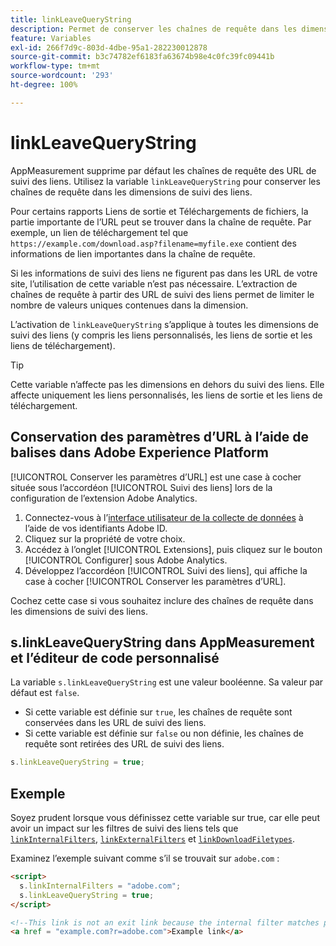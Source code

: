 ```yaml
---
title: linkLeaveQueryString
description: Permet de conserver les chaînes de requête dans les dimensions de suivi des liens.
feature: Variables
exl-id: 266f7d9c-803d-4dbe-95a1-282230012878
source-git-commit: b3c74782ef6183fa63674b98e4c0fc39fc09441b
workflow-type: tm+mt
source-wordcount: '293'
ht-degree: 100%

---
```


# linkLeaveQueryString

AppMeasurement supprime par défaut les chaînes de requête des URL de suivi des liens. Utilisez la variable `linkLeaveQueryString` pour conserver les chaînes de requête dans les dimensions de suivi des liens.

Pour certains rapports Liens de sortie et Téléchargements de fichiers, la partie importante de l’URL peut se trouver dans la chaîne de requête. Par exemple, un lien de téléchargement tel que `https://example.com/download.asp?filename=myfile.exe` contient des informations de lien importantes dans la chaîne de requête.

Si les informations de suivi des liens ne figurent pas dans les URL de votre site, l’utilisation de cette variable n’est pas nécessaire. L’extraction de chaînes de requête à partir des URL de suivi des liens permet de limiter le nombre de valeurs uniques contenues dans la dimension.

L’activation de `linkLeaveQueryString` s’applique à toutes les dimensions de suivi des liens (y compris les liens personnalisés, les liens de sortie et les liens de téléchargement).

>[!TIP]
>
>Cette variable n’affecte pas les dimensions en dehors du suivi des liens. Elle affecte uniquement les liens personnalisés, les liens de sortie et les liens de téléchargement.

## Conservation des paramètres d’URL à l’aide de balises dans Adobe Experience Platform

[!UICONTROL Conserver les paramètres d’URL] est une case à cocher située sous l’accordéon [!UICONTROL Suivi des liens] lors de la configuration de l’extension Adobe Analytics.

1. Connectez-vous à l’[interface utilisateur de la collecte de données](https://experience.adobe.com/data-collection) à l’aide de vos identifiants Adobe ID.
2. Cliquez sur la propriété de votre choix.
3. Accédez à l’onglet [!UICONTROL Extensions], puis cliquez sur le bouton [!UICONTROL Configurer] sous Adobe Analytics.
4. Développez l’accordéon [!UICONTROL Suivi des liens], qui affiche la case à cocher [!UICONTROL Conserver les paramètres d’URL].

Cochez cette case si vous souhaitez inclure des chaînes de requête dans les dimensions de suivi des liens.

## s.linkLeaveQueryString dans AppMeasurement et l’éditeur de code personnalisé

La variable `s.linkLeaveQueryString` est une valeur booléenne. Sa valeur par défaut est `false`.

* Si cette variable est définie sur `true`, les chaînes de requête sont conservées dans les URL de suivi des liens.
* Si cette variable est définie sur `false` ou non définie, les chaînes de requête sont retirées des URL de suivi des liens.

```js
s.linkLeaveQueryString = true;
```

## Exemple

Soyez prudent lorsque vous définissez cette variable sur true, car elle peut avoir un impact sur les filtres de suivi des liens tels que [`linkInternalFilters`](linkinternalfilters.md), [`linkExternalFilters`](linkexternalfilters.md) et [`linkDownloadFiletypes`](linkdownloadfiletypes.md).

Examinez l’exemple suivant comme s’il se trouvait sur `adobe.com` :

```html
<script>
  s.linkInternalFilters = "adobe.com";
  s.linkLeaveQueryString = true;
</script>

<!--This link is not an exit link because the internal filter matches part of the query string -->
<a href = "example.com?r=adobe.com">Example link</a>
```
